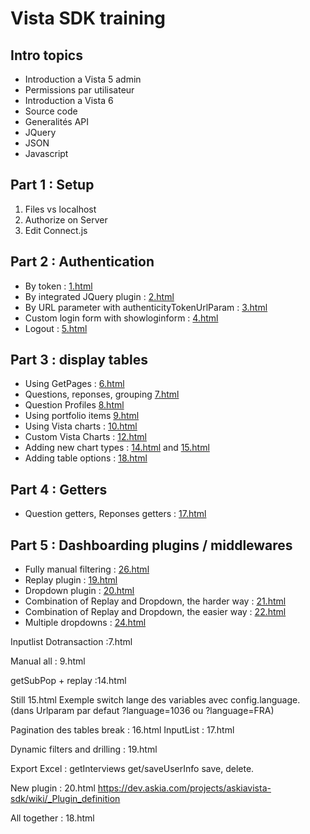 # Vista SDK training

## Intro topics
* Introduction a Vista 5 admin
* Permissions par utilisateur
* Introduction a Vista 6
* Source code
* Generalités API
* JQuery
* JSON
* Javascript

## Part 1 : Setup
1. Files vs localhost
1. Authorize on Server
1. Edit Connect.js


## Part 2 : Authentication
* By token : [1.html](./1.html)
* By integrated JQuery plugin : [2.html](./2.html)
* By URL parameter with authenticityTokenUrlParam : [3.html](./3.html)
* Custom login form with showloginform : [4.html](./4.html)
* Logout : [5.html](./5.html)

## Part 3 : display tables

* Using GetPages : [6.html](./6.html)
* Questions, reponses, grouping [7.html](./7.html)
* Question Profiles [8.html](./8.html)
* Using portfolio items [9.html](./9.html)
* Using Vista charts : [10.html](./10.html)
* Custom Vista Charts : [12.html](./12.html)
* Adding new chart types : [14.html](./14.html) and [15.html](./15.html)
* Adding table options : [18.html](./18.html)


## Part 4 : Getters
* Question getters, Reponses getters : [17.html](./17.html)

## Part 5 : Dashboarding plugins / middlewares
* Fully manual filtering : [26.html](./26.html)
* Replay plugin : [19.html](./19.html)
* Dropdown plugin : [20.html](./20.html)
* Combination of Replay and Dropdown, the harder way : [21.html](./21.html)
* Combination of Replay and Dropdown, the easier way : [22.html](./22.html)
* Multiple dropdowns : [24.html](./24.html)


Inputlist
Dotransaction :7.html

Manual all : 9.html

getSubPop + replay :14.html

Still 15.html
Exemple switch lange des variables avec config.language. (dans Urlparam par defaut ?language=1036 ou ?language=FRA) 

Pagination des tables break : 16.html
InputList : 17.html

Dynamic filters and drilling : 19.html

Export Excel :
getInterviews
get/saveUserInfo
save, delete.

New plugin : 20.html
https://dev.askia.com/projects/askiavista-sdk/wiki/_Plugin_definition

All together : 18.html



